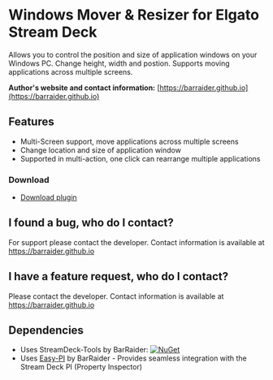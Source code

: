 # Windows Mover & Resizer for Elgato Stream Deck

Allows you to control the position and size of application windows on your Windows PC. Change height, width and postion. Supports moving applications across multiple screens.

**Author's website and contact information:** [https://barraider.github.io](https://barraider.github.io)

## Features
- Multi-Screen support, move applications across multiple screens
- Change location and size of application window
- Supported in multi-action, one click can rearrange multiple applications

### Download

* [Download plugin](https://github.com/BarRaider/streamdeck-windowsmover/releases/)

## I found a bug, who do I contact?
For support please contact the developer. Contact information is available at https://barraider.github.io

## I have a feature request, who do I contact?
Please contact the developer. Contact information is available at https://barraider.github.io

## Dependencies
* Uses StreamDeck-Tools by BarRaider: [![NuGet](https://img.shields.io/nuget/v/streamdeck-tools.svg?style=flat)](https://www.nuget.org/packages/streamdeck-tools)
* Uses [Easy-PI](https://github.com/BarRaider/streamdeck-easypi) by BarRaider - Provides seamless integration with the Stream Deck PI (Property Inspector) 